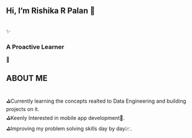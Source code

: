 ## Hi, I’m Rishika R Palan 👋
</br>✨<h3>A Proactive Learner</h3>🎇
<br/>
<h2>ABOUT ME</h2>
<br/>⛳Currently learning the concepts realted to Data Engineering and building projects on it.
<br/>⛳Keenly Interested in mobile app development📱.
<br/>⛳Improving my problem solving skills day by day💹.




